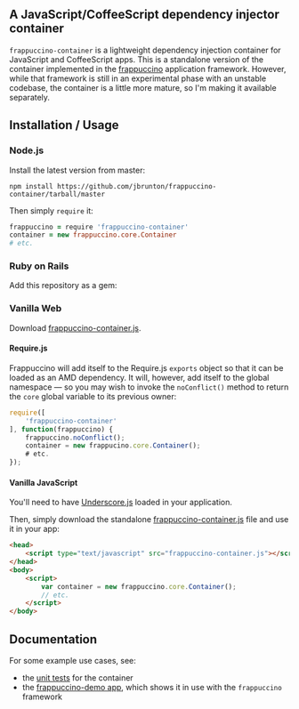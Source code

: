 ## A JavaScript/CoffeeScript dependency injector container

```frappuccino-container``` is a lightweight dependency injection container for JavaScript and CoffeeScript apps.  This is a standalone version of the container implemented in the [frappuccino](http://jbrunton.github.com/frappuccino-core/) application framework.  However, while that framework is still in an experimental phase with an unstable codebase, the container is a little more mature, so I'm making it available separately.

## Installation / Usage

### Node.js

Install the latest version from master:

    npm install https://github.com/jbrunton/frappuccino-container/tarball/master

Then simply ```require``` it:

```coffeescript
frappuccino = require 'frappuccino-container'
container = new frappuccino.core.Container
# etc.
```

### Ruby on Rails

Add this repository as a gem:

### Vanilla Web

Download [frappuccino-container.js](https://raw.github.com/jbrunton/frappuccino-container/master/build/frappuccino-container.js).

#### Require.js

Frappuccino will add itself to the Require.js ```exports``` object so that it can be loaded as an AMD dependency.  It will, however, add itself to the global namespace &mdash; so you may wish to invoke the ```noConflict()``` method to return the ```core``` global variable to its previous owner:

```javascript
require([
    'frappuccino-container'
], function(frappuccino) {
    frappuccino.noConflict();
    container = new frappucino.core.Container();
    # etc.
});
```

#### Vanilla JavaScript

You'll need to have [Underscore.js](http://underscorejs.org/) loaded in your application.

Then, simply download the standalone [frappuccino-container.js](https://raw.github.com/jbrunton/frappuccino-container/master/build/frappuccino-container.js) file and use it in your app:

```html
<head>
    <script type="text/javascript" src="frappuccino-container.js"></script>
</head>
<body>
    <script>
        var container = new frappuccino.core.Container();
        // etc.
    </script>
</body>
```

## Documentation

For some example use cases, see:

* the [unit tests](https://github.com/jbrunton/frappuccino-core/blob/master/spec/javascripts/spec/container/container_spec.js.coffee) for the container
* the [frappuccino-demo app](https://github.com/jbrunton/frappuccino-demo), which shows it in use with the ```frappuccino``` framework
